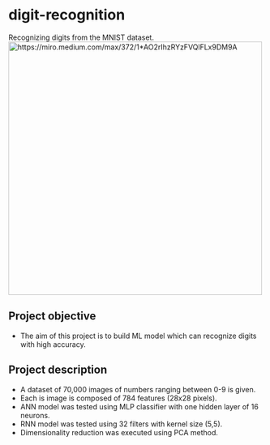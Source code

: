 # digit-recognition
Recognizing digits from the MNIST dataset.
<img src="https://miro.medium.com/max/372/1*AO2rIhzRYzFVQlFLx9DM9A.png" alt="https://miro.medium.com/max/372/1*AO2rIhzRYzFVQlFLx9DM9A" width="500"/>
## Project objective  
- The aim of this project is to build ML model which can recognize digits with high accuracy.
## Project description
- A dataset of 70,000 images of numbers ranging between 0-9 is given.
- Each is image is composed of 784 features (28x28 pixels).  
- ANN model was tested using MLP classifier with one hidden layer of 16 neurons.
- RNN model was tested using 32 filters with kernel size (5,5). 
- Dimensionality reduction was executed using PCA method.
